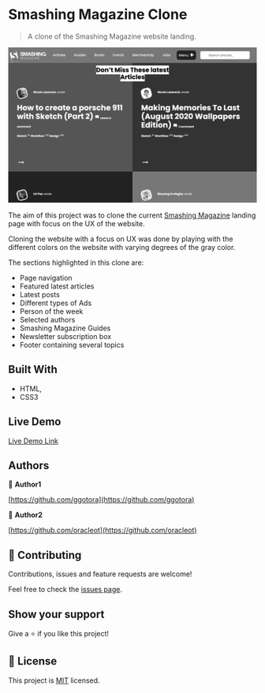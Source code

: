 # Smashing Magazine Clone

> A clone of the Smashing Magazine website landing.

![screenshot](./app_screenshot.png)

The aim of this project was to clone the current [Smashing Magazine](https://www.smashingmagazine.com/) landing page with focus on the UX of the website.

Cloning the website with a focus on UX was done by playing with the different colors on the website with varying degrees of the gray color.

The sections highlighted in this clone are:

- Page navigation
- Featured latest articles
- Latest posts
- Different types of Ads
- Person of the week
- Selected authors
- Smashing Magazine Guides
- Newsletter subscription box
- Footer containing several topics

## Built With

- HTML,
- CSS3

## Live Demo

[Live Demo Link](https://raw.githack.com/ggotora/smashing-mag-clone/ux-feature/index.html)


## Authors

👤 **Author1**

[https://github.com/ggotora](https://github.com/ggotora)

👤 **Author2**

[https://github.com/oracleot](https://github.com/oracleot)

## 🤝 Contributing

Contributions, issues and feature requests are welcome!

Feel free to check the [issues page](issues/).

## Show your support

Give a ⭐️ if you like this project!

## 📝 License

This project is [MIT](lic.url) licensed.
